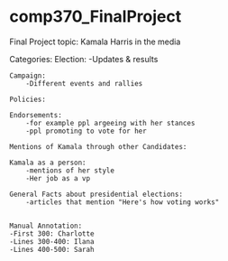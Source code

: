# comp370_FinalProject
Final Project topic: Kamala Harris in the media

Categories: 
    Election: 
        -Updates & results 

    Campaign: 
        -Different events and rallies

    Policies:

    Endorsements:
        -for example ppl argeeing with her stances 
        -ppl promoting to vote for her 

    Mentions of Kamala through other Candidates:

    Kamala as a person:
        -mentions of her style 
        -Her job as a vp 
    
    General Facts about presidential elections: 
        -articles that mention "Here's how voting works" 

    
    Manual Annotation:
    -First 300: Charlotte 
    -Lines 300-400: Ilana
    -Lines 400-500: Sarah 